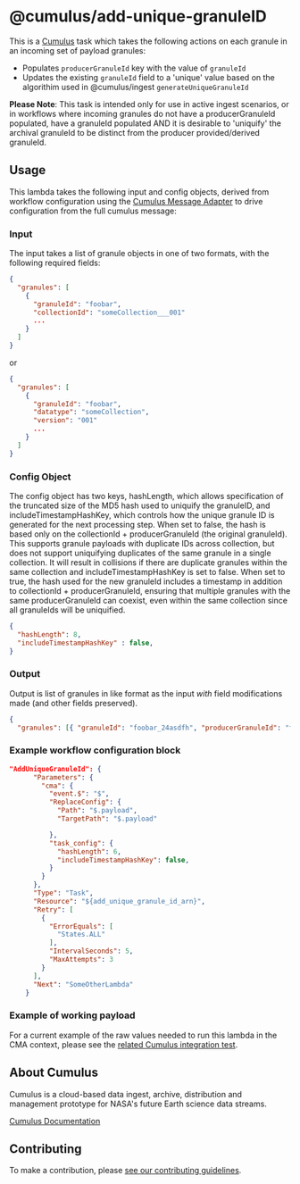 # @cumulus/add-unique-granuleID

This is a [Cumulus](https://nasa.github.io/cumulus) task which takes the following actions on each granule in an incoming set of payload granules:

- Populates `producerGranuleId` key with the value of `granuleId`
- Updates the existing `granuleId` field to a 'unique' value based on the algorithim used in @cumulus/ingest `generateUniqueGranuleId`

**Please Note**: This task is intended only for use in active ingest scenarios, or in workflows where incoming granules do not have a producerGranuleId populated, have a granuleId populated AND it is desirable to 'uniquify' the archival granuleId to be distinct from the producer provided/derived granuleId.

## Usage

This lambda takes the following input and config objects, derived from workflow configuration using the [Cumulus Message Adapter](https://github.com/nasa/cumulus-message-adapter/blob/master/CONTRACT.md) to drive configuration from the full cumulus message:

### Input

The input takes a list of granule objects in one of two formats, with the following required fields:

```json
{
  "granules": [
    {
      "granuleId": "foobar",
      "collectionId": "someCollection___001"
      ...
    }
  ]
}
```

or

```json
{
  "granules": [
    {
      "granuleId": "foobar",
      "datatype": "someCollection",
      "version": "001"
      ...
    }
  ]
}
```

### Config Object

The config object has two keys, hashLength, which  allows specification of the truncated size of the MD5 hash used to uniquify the granuleID, and
includeTimestampHashKey, which controls how the unique granule ID is generated for the next processing step.
When set to false, the hash is based only on the collectionId + producerGranuleId (the original granuleId). This supports granule payloads with duplicate IDs across collection, but does not support uniquifying duplicates of the same granule in a single collection. It will result in collisions if there are duplicate granules within the same collection and includeTimestampHashKey is set to false.
When set to true, the hash used for the new granuleId includes a timestamp in addition to collectionId + producerGranuleId, ensuring that multiple granules with the same producerGranuleId can coexist, even within the same collection since all granuleIds will be uniquified.

```json
{
  "hashLength": 8,
  "includeTimestampHashKey" : false,
}
```

### Output

Output is list of granules in like format as the input *with* field modifications made (and other fields preserved).

```JSON
{
  "granules": [{ "granuleId": "foobar_24asdfh", "producerGranuleId": "foobar", "datatype": "someCollection", "version": "001" }]}
```

### Example workflow configuration block

```json
"AddUniqueGranuleId": {
      "Parameters": {
        "cma": {
          "event.$": "$",
          "ReplaceConfig": {
            "Path": "$.payload",
            "TargetPath": "$.payload"

          },
          "task_config": {
            "hashLength": 6,
            "includeTimestampHashKey": false,
          }
        }
      },
      "Type": "Task",
      "Resource": "${add_unique_granule_id_arn}",
      "Retry": [
        {
          "ErrorEquals": [
            "States.ALL"
          ],
          "IntervalSeconds": 5,
          "MaxAttempts": 3
        }
      ],
      "Next": "SomeOtherLambda"
    }
```

### Example of working payload

For a current example of the raw values needed to run this lambda in the CMA context, please see the [related Cumulus integration test](https://github.com/nasa/cumulus/example/spec/parallel/addUniqueGranuleId/AddUniqueGranuleIdSpec.js#L35).

## About Cumulus

Cumulus is a cloud-based data ingest, archive, distribution and management prototype for NASA's future Earth science data streams.

[Cumulus Documentation](https://nasa.github.io/cumulus)

## Contributing

To make a contribution, please [see our contributing guidelines](https://github.com/nasa/cumulus/blob/master/CONTRIBUTING.md).
